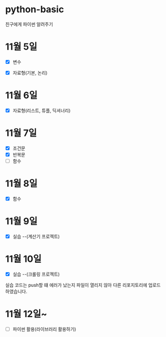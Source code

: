 # python-basic
친구에게 파이썬 알려주기

# 11월 5일

- [x] 변수
- [x] 자료형(기본, 논리)
  
  
# 11월 6일
- [x] 자료형(리스트, 튜플, 딕셔너리)
  
# 11월 7일
- [x] 조건문
- [x] 반복문
- [ ] 함수

# 11월 8일
- [x] 함수

# 11월 9일
- [x] 실습 --(계산기 프로젝트)

# 11월 10일
- [x] 실습 --(크롤링 프로젝트)

실습 코드는 push할 떄 에러가 났는지 파일이 열리지 않아 다른 리포지토리에 업로드 하였습니다.

# 11월 12일~

- [ ]  파이썬 활용(라이브러리 활용하기)
